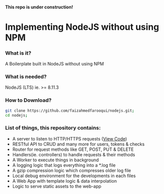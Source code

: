 #### This repo is under construction!

# Implementing NodeJS without using NPM

### What is it?

A Boilerplate built in NodeJS without using NPM

### What is needed?

NodeJS (LTS) ie. >= 8.11.3

### How to Download?

```sh
git clone https://github.com/faizahmedfarooqui/nodejs.git;
cd nodejs;
```

### List of things, this repository contains:

* A server to listen to HTTP/HTTPS requests ([View Code](https://github.com/faizahmedfarooqui/nodejs/blob/master/lib/server.js#L26-#L38))
* RESTful API to CRUD and many more for users, tokens & checks
* Router for request methods like GET, POST, PUT & DELETE
* Handlers(ie. controllers) to handle requests & their methods
* A Worker to execute things in background
* A logging logic that logs everything into a *.log file
* A gzip compression logic which compresses older log file
* Local debug environment for the developments in each files
* A Web App with template logic & data interpolation
* Logic to serve static assets to the web-app
